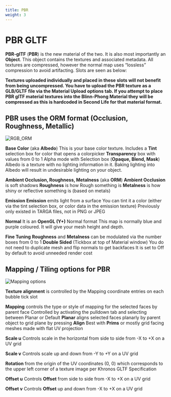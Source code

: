 ```yaml
---
title: PBR 
weight: 3 
---
```


# PBR GLTF

**PBR-glTF** (**PBR**) is the new material of the two.
It is also most importantly an **Object**. This object contains the textures and associated metadata. All textures are compressed, however the normal map uses “lossless” compression to avoid artifacting. Slots are seen as below:

**Textures uploaded individually and placed in these slots will not benefit from being uncompressed. You have to upload the PBR texture as a GLB/GLTF file via the Material Upload options tab. If you attempt to place PBR glTF material textures into the Blinn-Phong Material they will be compressed as this is hardcoded in Second Life for that material format.**

## **PBR uses the ORM format (Occlusion, Roughness, Metallic)**

![RGB_ORM](/images/RGB_ORM.jpg)

**Base Color** (aka **Albedo**)
This is your base color texture.
Includes a **Tint** selection box for color that opens a colorpicker
**Transparency** box with values from 0 to 1
Alpha mode with Selection box (**Opaque, Blend, Mask**)
Albedo is a texture with no lighting information in it.
Baking lighting into Albedo will result in undesirable lighting on your object.

**Ambient Occlusion, Roughness, Metalness** (aka **ORM**)
**Ambient Occlusion** is soft shadows
**Roughness** is how Rough something is
**Metalness** is how shiny or reflective something is (based on metals)

**Emission**
**Emission** emits light from a surface
You can tint it a color (either via the tint selection box, or color data in the emission texture)
Previously only existed in TARGA files, not in PNG or JPEG

**Normal**
It is an **OpenGL (Y+)** Normal format
This map is normally blue and purple coloured. It will give your mesh height and depth.

**Fine Tuning**
**Roughness** and **Metalness** can be modulated via the number boxes from 0 to 1
**Double Sided** (Tickbox at top of Material window)
You do not need to duplicate mesh and flip normals to get backfaces
It is set to Off by default to avoid unneeded render cost

## **Mapping / Tiling options for PBR**

![Mapping options](/images/glTF_TextureAlignment_Manipulation.jpg)

**Texture alignment** is controlled by the Mapping coordinate entries on each bubble tick slot

**Mapping** controls the type or style of mapping for the selected faces by parent face
Controlled by activating the pulldown tab and selecting between Planar or Default
**Planar** aligns selected faces planarly by parent object to grid plane by pressing **Align**
Best with **Prims** or mostly grid facing meshes made with flat UV projection

**Scale u** Controls scale in the horizontal from side to side from -X to +X on a UV grid

**Scale v** Controls scale up and down from -Y to +Y on a UV grid

**Rotation** from the origin of the UV coordinates (0, 0) which corresponds to the upper left corner of a texture image per Khronos GLTF Specification

**Offset u** Controls **Offset** from side to side from -X to +X on a UV grid

**Offset v** Controls **Offset** up and down from -X to +X on a UV grid
